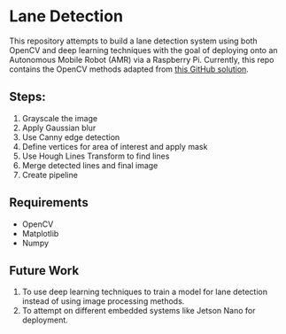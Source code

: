 # Lane Detection 
This repository attempts to build a lane detection system using both OpenCV and deep learning techniques with the goal of deploying onto an Autonomous Mobile Robot (AMR) via a Raspberry Pi. Currently, this repo contains the OpenCV methods adapted from [this GitHub solution](https://github.com/CesarTrevisan/Finding-Lane-Lines-on-the-Road/blob/master/CarND-LaneLines-P1-master/P1.ipynb).

## Steps:
1. Grayscale the image
2. Apply Gaussian blur
3. Use Canny edge detection
4. Define vertices for area of interest and apply mask
5. Use Hough Lines Transform to find lines
6. Merge detected lines and final image
7. Create pipeline

## Requirements
- OpenCV
- Matplotlib
- Numpy

## Future Work
1. To use deep learning techniques to train a model for lane detection instead of using image processing methods.
2. To attempt on different embedded systems like Jetson Nano for deployment.
